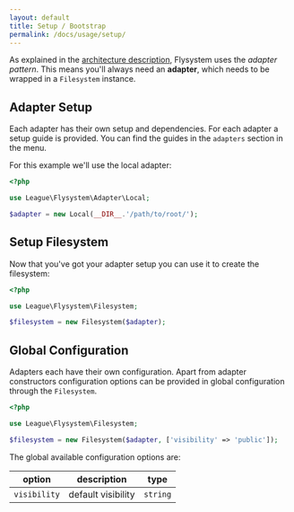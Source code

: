 ```yaml
---
layout: default
title: Setup / Bootstrap
permalink: /docs/usage/setup/
---
```


As explained in the [architecture description](/docs/architecture/), Flysystem uses
the _adapter pattern_. This means you'll always need an __adapter__, which needs to
be wrapped in a `Filesystem` instance. 

## Adapter Setup

Each adapter has their own setup and dependencies. For each adapter a setup guide is
provided. You can find the guides in the `adapters` section in the menu.

For this example we'll use the local adapter:

```php
<?php

use League\Flysystem\Adapter\Local;

$adapter = new Local(__DIR__.'/path/to/root/');
```

## Setup Filesystem

Now that you've got your adapter setup you can use it to create the filesystem:

```php
<?php

use League\Flysystem\Filesystem;

$filesystem = new Filesystem($adapter);
```

## Global Configuration

Adapters each have their own configuration. Apart from adapter constructors configuration
options can be provided in global configuration through the `Filesystem`.

```php
<?php

use League\Flysystem\Filesystem;

$filesystem = new Filesystem($adapter, ['visibility' => 'public']);
```

The global available configuration options are:

option        | description              | type
------------- | ------------------------ | -----------
`visibility`  | default visibility       | `string`
